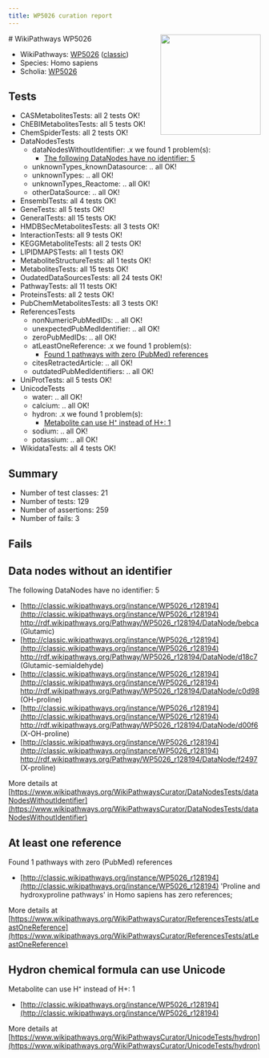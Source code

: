 ```yaml
---
title: WP5026 curation report
---
```


<img style="float: right; width: 200px" src="https://upload.wikimedia.org/wikipedia/commons/thumb/8/83/Wplogo_with_text_500.png/640px-Wplogo_with_text_500.png" />
# WikiPathways WP5026

* WikiPathways: [WP5026](https://wikipathways.org/pathways/WP5026) ([classic](https://classic.wikipathways.org/instance/WP5026))
* Species: Homo sapiens
* Scholia: [WP5026](https://scholia.toolforge.org/wikipathways/WP5026)
## Tests
* CASMetabolitesTests: all 2 tests OK!
* ChEBIMetabolitesTests: all 5 tests OK!
* ChemSpiderTests: all 2 tests OK!
* DataNodesTests
    * dataNodesWithoutIdentifier: .x we found 1 problem(s):
        * [The following DataNodes have no identifier: 5](#d2d32fa4)
    * unknownTypes_knownDatasource: .. all OK!
    * unknownTypes: .. all OK!
    * unknownTypes_Reactome: .. all OK!
    * otherDataSource: .. all OK!
* EnsemblTests: all 4 tests OK!
* GeneTests: all 5 tests OK!
* GeneralTests: all 15 tests OK!
* HMDBSecMetabolitesTests: all 3 tests OK!
* InteractionTests: all 9 tests OK!
* KEGGMetaboliteTests: all 2 tests OK!
* LIPIDMAPSTests: all 1 tests OK!
* MetaboliteStructureTests: all 1 tests OK!
* MetabolitesTests: all 15 tests OK!
* OudatedDataSourcesTests: all 24 tests OK!
* PathwayTests: all 11 tests OK!
* ProteinsTests: all 2 tests OK!
* PubChemMetabolitesTests: all 3 tests OK!
* ReferencesTests
    * nonNumericPubMedIDs: .. all OK!
    * unexpectedPubMedIdentifier: .. all OK!
    * zeroPubMedIDs: .. all OK!
    * atLeastOneReference: .x we found 1 problem(s):
        * [Found 1 pathways with zero (PubMed) references](#d0a459f0)
    * citesRetractedArticle: .. all OK!
    * outdatedPubMedIdentifiers: .. all OK!
* UniProtTests: all 5 tests OK!
* UnicodeTests
    * water: .. all OK!
    * calcium: .. all OK!
    * hydron: .x we found 1 problem(s):
        * [Metabolite can use H⁺ instead of H+: 1](#484bab84)
    * sodium: .. all OK!
    * potassium: .. all OK!
* WikidataTests: all 4 tests OK!


## Summary

* Number of test classes: 21
* Number of tests: 129
* Number of assertions: 259
* Number of fails: 3

## Fails

<a name="d2d32fa4" />

## Data nodes without an identifier

The following DataNodes have no identifier: 5

* [http://classic.wikipathways.org/instance/WP5026_r128194](http://classic.wikipathways.org/instance/WP5026_r128194) http://rdf.wikipathways.org/Pathway/WP5026_r128194/DataNode/bebca (Glutamic)
* [http://classic.wikipathways.org/instance/WP5026_r128194](http://classic.wikipathways.org/instance/WP5026_r128194) http://rdf.wikipathways.org/Pathway/WP5026_r128194/DataNode/d18c7 (Glutamic-semialdehyde)
* [http://classic.wikipathways.org/instance/WP5026_r128194](http://classic.wikipathways.org/instance/WP5026_r128194) http://rdf.wikipathways.org/Pathway/WP5026_r128194/DataNode/c0d98 (OH-proline)
* [http://classic.wikipathways.org/instance/WP5026_r128194](http://classic.wikipathways.org/instance/WP5026_r128194) http://rdf.wikipathways.org/Pathway/WP5026_r128194/DataNode/d00f6 (X-OH-proline)
* [http://classic.wikipathways.org/instance/WP5026_r128194](http://classic.wikipathways.org/instance/WP5026_r128194) http://rdf.wikipathways.org/Pathway/WP5026_r128194/DataNode/f2497 (X-proline)


More details at [https://www.wikipathways.org/WikiPathwaysCurator/DataNodesTests/dataNodesWithoutIdentifier](https://www.wikipathways.org/WikiPathwaysCurator/DataNodesTests/dataNodesWithoutIdentifier)

<a name="d0a459f0" />

## At least one reference

Found 1 pathways with zero (PubMed) references

* [http://classic.wikipathways.org/instance/WP5026_r128194](http://classic.wikipathways.org/instance/WP5026_r128194) 'Proline and hydroxyproline pathways' in Homo sapiens has zero references; 


More details at [https://www.wikipathways.org/WikiPathwaysCurator/ReferencesTests/atLeastOneReference](https://www.wikipathways.org/WikiPathwaysCurator/ReferencesTests/atLeastOneReference)

<a name="484bab84" />

## Hydron chemical formula can use Unicode

Metabolite can use H⁺ instead of H+: 1

* [http://classic.wikipathways.org/instance/WP5026_r128194](http://classic.wikipathways.org/instance/WP5026_r128194)


More details at [https://www.wikipathways.org/WikiPathwaysCurator/UnicodeTests/hydron](https://www.wikipathways.org/WikiPathwaysCurator/UnicodeTests/hydron)

